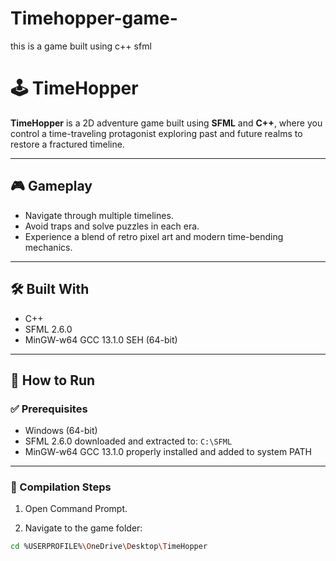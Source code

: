 # Timehopper-game-
this is a game built using c++ sfml 
# 🕹️ TimeHopper

**TimeHopper** is a 2D adventure game built using **SFML** and **C++**, where you control a time-traveling protagonist exploring past and future realms to restore a fractured timeline.

---

## 🎮 Gameplay

- Navigate through multiple timelines.
- Avoid traps and solve puzzles in each era.
- Experience a blend of retro pixel art and modern time-bending mechanics.

---

## 🛠️ Built With

- C++
- SFML 2.6.0
- MinGW-w64 GCC 13.1.0 SEH (64-bit)

---

## 🚀 How to Run

### ✅ Prerequisites

- Windows (64-bit)
- SFML 2.6.0 downloaded and extracted to: `C:\SFML`
- MinGW-w64 GCC 13.1.0 properly installed and added to system PATH

---

### 🔧 Compilation Steps

1. Open Command Prompt.

2. Navigate to the game folder:

```bash
cd %USERPROFILE%\OneDrive\Desktop\TimeHopper

